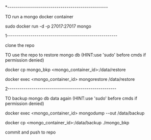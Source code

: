 *---------------------------------------------------

TO run a mongo docker container

sudo docker run -d -p 27017:27017 mongo



1--------------------------------------------------------

clone the repo

TO use the repo to restore mongo db  (HINT:use 'sudo' before cmds if permission denied)

docker cp mongo_bkp <mongo_container_id>:/data/restore

docker exec <mongo_container_id> mongorestore /data/restore


2-------------------------------------------------------

TO backup mongo db data again   (HINT:use 'sudo' before cmds if permission denied)

docker exec <mongo_container_id> mongodump --out /data/backup

docker cp <mongo_container_id>:/data/backup ./mongo_bkp

commit and push to repo






